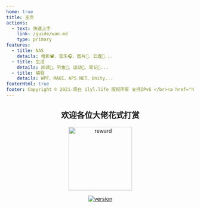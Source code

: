 ```yaml
---
home: true
title: 主页
actions:
  - text: 快速上手
    link: /guide/wan.md
    type: primary
features:
  - title: NAS
    details: 电影📽️、音乐🎧、图片📸、云盘💾...
  - title: 生活
    details: 阅读🔋、钓鱼🎣、运动🚴、笔记🔖...
  - title: 编程
    details: WPF、MAUI、APS.NET、Unity...
footerHtml: true
footer: Copyright ©️ 2021-现在 ilyl.life 版权所有 支持IPv6 </br><a href="http://beian.miit.gov.cn" target="_blank">苏ICP备2021053735号-1</a>&nbsp;&nbsp;<img src="备案图标.png" alt="公网备案"/>&nbsp;&nbsp;<a href="http://www.beian.gov.cn/portal/registerSystemInfo?recordcode=32118302000302" target="_blank">苏公网安备32118302000302号</a> 
---
```


<div style="text-align:center;">

## 欢迎各位大佬花式打赏

<img width="170" height="170" :src="$withBase('reward.png')" alt="reward"/>

[![version](https://badgen.net/github/last-commit/Ly2JR/blog/main)](ilyl.life)
</div>
